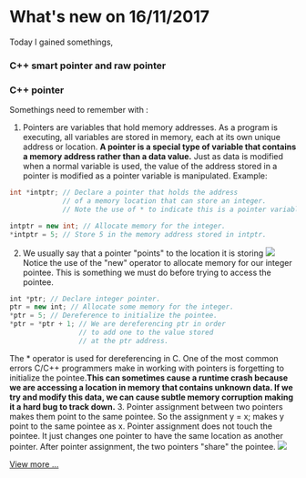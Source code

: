 # What's new on 16/11/2017
Today I gained somethings, 
### C++ smart pointer and raw pointer
### C++ pointer 
Somethings need to remember with : 
1. Pointers are variables that hold memory addresses. As a program is executing, all variables are stored in memory, each at its own unique address or location. **A pointer is a special type of variable that contains a memory address rather than a data value.** Just as data is modified when a normal variable is used, the value of the address stored in a pointer is modified as a pointer variable is manipulated. Example: 
``` C++
int *intptr; // Declare a pointer that holds the address
             // of a memory location that can store an integer.
             // Note the use of * to indicate this is a pointer variable.

intptr = new int; // Allocate memory for the integer.
*intptr = 5; // Store 5 in the memory address stored in intptr.
```
2. We usually say that a pointer "points" to the location it is storing 
![](https://developers.google.com/edu/c++/images/point1.png)
Notice the use of the "new" operator to allocate memory for our integer pointee. This is something we must do before trying to access the pointee.
```Javascript
int *ptr; // Declare integer pointer.
ptr = new int; // Allocate some memory for the integer.
*ptr = 5; // Dereference to initialize the pointee.
*ptr = *ptr + 1; // We are dereferencing ptr in order
                 // to add one to the value stored
                 // at the ptr address.
```
The * operator is used for dereferencing in C. One of the most common errors C/C++ programmers make in working with pointers is forgetting to initialize the pointee.**This can sometimes cause a runtime crash because we are accessing a location in memory that contains unknown data. If we try and modify this data, we can cause subtle memory corruption making it a hard bug to track down.** 
3. Pointer assignment between two pointers makes them point to the same pointee. So the assignment y = x; makes y point to the same pointee as x. Pointer assignment does not touch the pointee. It just changes one pointer to have the same location as another pointer. After pointer assignment, the two pointers "share" the pointee. 
![](https://developers.google.com/edu/c++/images/point2.png)

[View more ... ](https://developers.google.com/edu/c++/next-steps)


